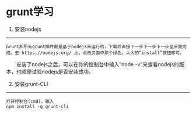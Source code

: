 grunt学习
================================

1. 安装nodejs
---------------------------------
	Grunt和所有grunt插件都是基于nodejs来运行的，下载后直接下一步下一步下一步至安装完成。去 https://nodejs.org/ 上，点击页面中那个绿色、大大的“install”按钮即可。

　　安装了nodejs之后，可以在你的控制台中输入“node -v”来查看nodejs的版本，也顺便试验nodejs是否安装成功。

2. 安装grunt-CLI
---------------------------------
	打开控制台(cmd)，输入
	npm install -g grunt-cli